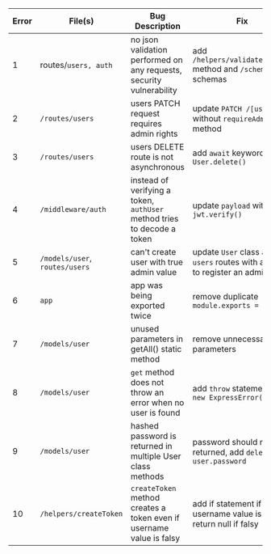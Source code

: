 | Error | File(s)                        | Bug Description                                                         | Fix                                                                      |
| ----- | ------------------------------ | ----------------------------------------------------------------------- | ------------------------------------------------------------------------ |
| 1     | routes/`users, auth`           | no json validation performed on any requests, security vulnerability    | add `/helpers/validateRequest` method and `/schema` json schemas         |
| 2     | `/routes/users`                | users PATCH request requires admin rights                               | update `PATCH /[username]` without `requireAdmin` method                 |
| 3     | `/routes/users`                | users DELETE route is not asynchronous                                  | add `await` keyword to `User.delete()`                                   |
| 4     | `/middleware/auth`             | instead of verifying a token, `authUser` method tries to decode a token | update `payload` with `jwt.verify()`                                     |
| 5     | `/models/user`, `routes/users` | can't create user with true admin value                                 | update `User` class and `users` routes with ability to register an admin |
| 6     | `app`                          | app was being exported twice                                            | remove duplicate `module.exports = app`                                  |
| 7     | `/models/user`                 | unused parameters in getAll() static method                             | remove unnecessary parameters                                            |
| 8     | `/models/user`                 | `get` method does not throw an error when no user is found              | add `throw` statement to `new ExpressError(...)`                         |
| 9     | `/models/user`                 | hashed password is returned in multiple User class methods              | password should not be returned, add `delete user.password`              |
| 10    | `/helpers/createToken`         | `createToken` method creates a token even if username value is falsy    | add if statement if username value is truthy, return null if falsy       |